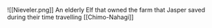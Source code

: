 ![[Nieveler.png]]
An elderly Elf that owned the farm that Jasper saved during their time travelling [[Chimo-Nahagi]]
